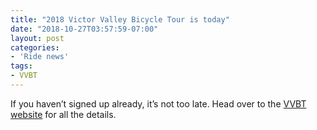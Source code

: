 ```yaml
---
title: "2018 Victor Valley Bicycle Tour is today"
date: "2018-10-27T03:57:59-07:00"
layout: post
categories:
- 'Ride news'
tags:
- VVBT
---
```


If you haven’t signed up already, it’s not too late. Head over to the [VVBT website](https://victorvalleybicycletour.com/wp/) for all the details.